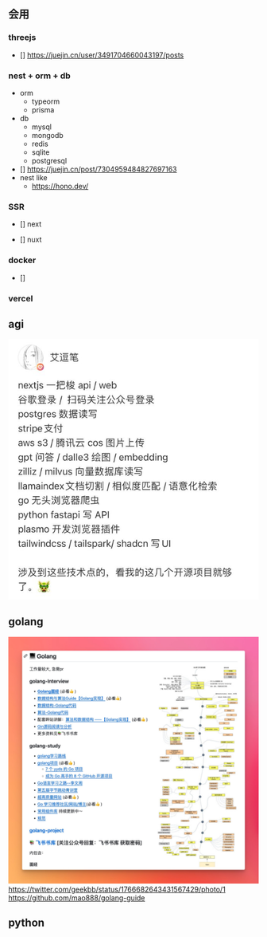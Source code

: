 ## 会用


### threejs
- [] https://juejin.cn/user/3491704660043197/posts


### nest + orm + db
  - orm  
    - typeorm
    - prisma
  - db
    - mysql
    - mongodb
    - redis
    - sqlite
    - postgresql
  - [] https://juejin.cn/post/7304959484827697163
  - nest like
    - https://hono.dev/
### SSR
  - [] next
    
  - [] nuxt
### docker 
  - [] 
### vercel


## agi
![alt text](image-2.png)


## golang
![alt text](image-3.png)  https://twitter.com/geekbb/status/1766682643431567429/photo/1
https://github.com/mao888/golang-guide


## python
